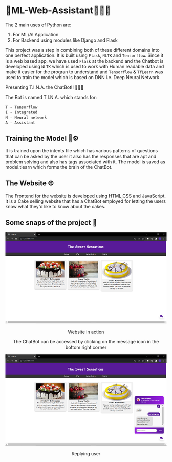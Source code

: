 # 🤖ML-Web-Assistant🦸🏽‍♀️
The 2 main uses of Python are:
1) For ML/AI Application
2) For Backend using modules like Django and Flask

This project was a step in combining both of these different domains into one perfect application. It is built using `Flask`, `NLTK` and `Tensorflow`. Since it is a web based app, we have used `Flask` at the backend and the Chatbot is developed using `NLTK` which is used to work with Human readable data and make it easier for the progran to understand and `Tensorflow` & `TfLearn` was used to train the model which is based on DNN i.e. Deep Neural Network 

Presenting T.I.N.A. the ChatBot!! 🙋🏽‍♀️

The Bot is named T.I.N.A. which stands for:
```
T - Tensorflow
I - Integrated
N - Neural network
A - Assistant
```
## Training the Model 🧠⚙
It is trained upon the intents file which has various patterns of questions that can be asked by the user it also has the responses that are apt and problem solving and also has tags associated with it. The model is saved as model.tlearn which forms the brain of the ChatBot.

## The Website 🌐
The Frontend for the website is developed using HTML,CSS and JavaScript. It is a Cake selling website that has a ChatBot employed for letting the users know what they'd like to know about the cakes.

## Some snaps of the project 📸
<p align=center>
  <img src="Resources/UI.svg">
  <p align=center>Website in action</p>
</p>
<p align=center>
  <p align=center>The ChatBot can be accessed by clicking on the message icon in the bottom right corner</p>
</p>
<p align=center>
  <img src="Resources/reply.svg">
  <p align=center>Replying user</p>
</p>
